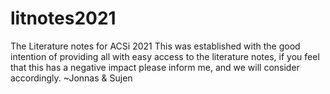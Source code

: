 # litnotes2021
The Literature notes for ACSi 2021
This was established with the good intention of providing all with easy access to the literature notes, if you feel that this has a negative impact please inform me, and we
will consider accordingly. ~Jonnas & Sujen
